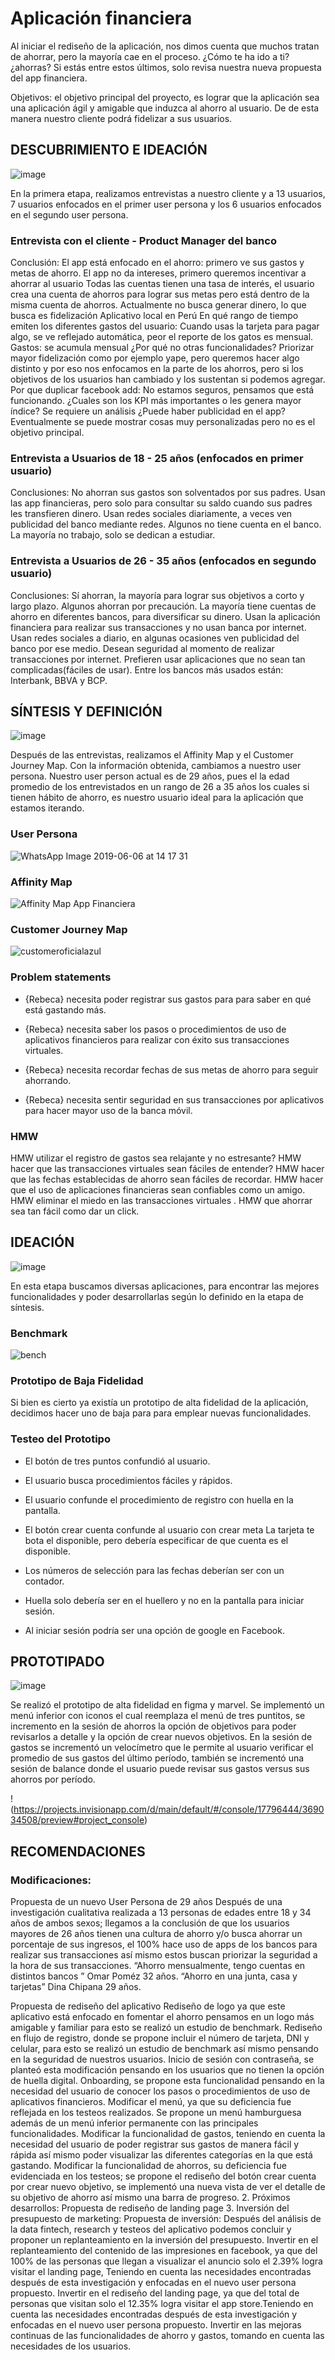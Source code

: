 # Aplicación financiera

Al iniciar el rediseño de la aplicación, nos dimos cuenta que muchos tratan de ahorrar, pero la mayoría cae en el proceso. ¿Cómo te ha ido a ti? ¿ahorras? Si estás entre estos últimos, solo revisa nuestra nueva propuesta del app financiera.

Objetivos:
el objetivo principal del proyecto, es lograr que la aplicación sea una aplicación ágil y amigable que induzca al ahorro al usuario. De de esta manera nuestro cliente podrá fidelizar a sus usuarios.

## DESCUBRIMIENTO E IDEACIÓN

![image](https://user-images.githubusercontent.com/47748753/58359563-b66fbf80-7e49-11e9-9391-d83396a4519b.png)

En la primera etapa, realizamos entrevistas a nuestro cliente y a 13 usuarios, 7 usuarios enfocados en el primer user persona y los 6 usuarios enfocados en el segundo user persona.

### Entrevista con el cliente - Product Manager del banco

Conclusión: 
El app está enfocado en el ahorro: primero ve sus gastos y metas de ahorro.
El app no da intereses, primero queremos incentivar a ahorrar al usuario
Todas las cuentas tienen una tasa de interés, el usuario crea una cuenta de ahorros para lograr sus metas pero está dentro de la misma cuenta de ahorros.
Actualmente no busca generar dinero, lo que busca es fidelización
Aplicativo local en Perú
En qué rango de tiempo emiten los diferentes gastos del usuario: Cuando usas la tarjeta para pagar algo, se ve reflejado automática, peor el reporte de los gatos es mensual.
Gastos: se acumula mensual
¿Por qué no otras funcionalidades? Priorizar mayor fidelización como por ejemplo yape, pero queremos hacer algo distinto y por eso nos enfocamos en la parte de los ahorros, pero si los objetivos de los usuarios han cambiado y los sustentan si podemos agregar.
Por que duplicar facebook add: No estamos seguros, pensamos que está funcionando.
¿Cuales son los KPI más importantes o les genera mayor índice? Se requiere un análisis
¿Puede haber publicidad en el app? Eventualmente se puede mostrar cosas muy personalizadas pero no es el objetivo principal.

### Entrevista a Usuarios de 18 - 25 años (enfocados en primer usuario)

Conclusiones:
No ahorran sus gastos son solventados por sus padres.
Usan las app financieras, pero solo para consultar su saldo cuando sus padres les transfieren dinero.
Usan redes sociales diariamente, a veces ven publicidad del banco mediante redes.
Algunos no tiene cuenta en el banco.
La mayoría no trabajo, solo se dedican a estudiar.

### Entrevista a Usuarios de 26 - 35 años (enfocados en segundo usuario)

Conclusiones:
Sí ahorran, la mayoría para lograr sus objetivos a corto y largo plazo.
Algunos ahorran por precaución.
La mayoría tiene cuentas de ahorro en diferentes bancos, para diversificar su dinero.
Usan la aplicación financiera para realizar sus transacciones y no usan banca por internet.
Usan redes sociales a diario, en algunas ocasiones ven publicidad del banco por ese medio.
Desean seguridad al momento de realizar transacciones por internet.
Prefieren usar aplicaciones que no sean tan complicadas(fáciles de usar).
Entre los bancos más usados están: Interbank, BBVA y BCP.

## SÍNTESIS Y DEFINICIÓN
![image](https://user-images.githubusercontent.com/47748753/58359572-bff92780-7e49-11e9-9869-dd908f95d10f.png)

Después de las entrevistas, realizamos el Affinity Map y el Customer Journey Map. Con la información obtenida, cambiamos a nuestro user persona.
Nuestro user person actual es de 29 años, pues el la edad promedio de los entrevistados en un rango de 26 a 35 años los cuales si tienen hábito de ahorro, es nuestro usuario ideal para la aplicación que estamos iterando.

### User Persona

![WhatsApp Image 2019-06-06 at 14 17 31](https://user-images.githubusercontent.com/43868976/59629050-9d37f700-9107-11e9-8593-5c7f42dc1567.jpeg)


### Affinity Map

![Affinity Map App Financiera](https://user-images.githubusercontent.com/43868976/59629320-2d763c00-9108-11e9-825e-0764c9a544f1.jpg)

### Customer Journey Map

![customeroficialazul](https://user-images.githubusercontent.com/43868976/59629167-da9c8480-9107-11e9-8f0b-4e9d5b355023.png)


### Problem statements

- {Rebeca} necesita poder registrar sus gastos para para saber en qué está gastando más.

- {Rebeca} necesita saber los pasos o procedimientos de uso de aplicativos financieros  para realizar con éxito sus transacciones virtuales.

- {Rebeca} necesita recordar fechas de sus metas de ahorro  para seguir ahorrando.

- {Rebeca} necesita sentir seguridad en sus transacciones por aplicativos  para hacer mayor uso de la banca móvil.


### HMW

HMW utilizar el registro de gastos sea relajante y no estresante?
HMW hacer que las transacciones virtuales sean fáciles de entender?
HMW hacer que las fechas establecidas de ahorro sean fáciles de recordar.
HMW hacer que el uso de aplicaciones financieras sean confiables como un amigo.
HMW eliminar el miedo en las transacciones virtuales .
HMW que ahorrar sea tan fácil como dar un click.

## IDEACIÓN

![image](https://user-images.githubusercontent.com/47748753/58359586-cdaead00-7e49-11e9-8d49-d164296d7c03.png)

En esta etapa buscamos diversas aplicaciones, para encontrar las mejores funcionalidades y poder desarrollarlas según lo definido en la etapa de síntesis.

### Benchmark

![bench](https://user-images.githubusercontent.com/43868976/59629388-53034580-9108-11e9-8420-b360ec239eb7.png)


### Prototipo de Baja Fidelidad

Si bien es cierto ya existía un prototipo de alta fidelidad de la aplicación, decidimos hacer uno de baja para para emplear nuevas funcionalidades.

### Testeo del Prototipo

- El botón de tres puntos confundió al usuario.

- El usuario busca procedimientos fáciles y rápidos.

- El usuario confunde el procedimiento de registro con huella en la pantalla.

- El botón crear cuenta confunde al usuario con crear meta
La tarjeta te bota el disponible, pero debería especificar de que cuenta es el disponible.

- Los números de selección para las fechas deberían ser con un contador.

- Huella solo debería ser en el huellero y no en la pantalla para iniciar sesión.

- Al iniciar sesión podría ser una opción de google en Facebook.

## PROTOTIPADO

![image](https://user-images.githubusercontent.com/47748753/58359983-bffa2700-7e4b-11e9-9ee2-ac64c78335c1.png)

Se realizó el prototipo de alta fidelidad en figma y marvel. Se implementó un menú inferior con iconos el cual reemplaza el menú de tres puntitos, se incremento en la sesión de ahorros la opción de objetivos para poder revisarlos a detalle y la opción de crear nuevos objetivos. En la sesión de gastos se incrementó un velocímetro que le permite al usuario verificar el promedio de sus gastos del último período, también se incrementó una sesión de balance donde el usuario puede revisar sus gastos versus sus ahorros por período.

!(https://projects.invisionapp.com/d/main/default/#/console/17796444/369034508/preview#project_console)

## RECOMENDACIONES
### Modificaciones:
Propuesta de un nuevo User Persona de 29 años
Después de una investigación cualitativa realizada a 13 personas de edades entre 18 y 34 años de ambos sexos;  llegamos a la conclusión de que los usuarios mayores de 26 años tienen una cultura de ahorro y/o busca ahorrar un porcentaje de sus ingresos,  el 100% hace uso de apps de los bancos para realizar sus transacciones así mismo estos buscan priorizar la seguridad a la hora de sus transacciones.
“Ahorro mensualmente, tengo cuentas en distintos bancos ” Omar Poméz 32 años.
“Ahorro en una junta, casa y tarjetas” Dina Chipana 29 años.




Propuesta de rediseño del aplicativo 
Rediseño de logo ya que este aplicativo está enfocado en fomentar el ahorro pensamos en un logo más amigable y familiar para esto se realizó un estudio de benchmark.
Rediseño en flujo de registro, donde se propone incluir el número de tarjeta, DNI y celular, para esto se realizó un estudio de benchmark así mismo pensando en la seguridad de nuestros usuarios.
Inicio de sesión con contraseña, se planteó esta modificación pensando en los usuarios que no tienen la opción de huella digital.
Onboarding, se propone esta funcionalidad pensando en la necesidad del usuario de conocer los pasos o procedimientos de uso de aplicativos financieros. 
Modificar el menú, ya que su deficiencia fue reflejada en los testeos realizados. Se propone un menú hamburguesa además de un menú inferior permanente con las principales funcionalidades.
Modificar la funcionalidad de gastos, teniendo en cuenta  la necesidad del usuario de poder registrar sus gastos de manera fácil y rápida así mismo poder visualizar las diferentes categorías en la que está gastando.
Modificar la funcionalidad de ahorros, su deficiencia fue evidenciada en los testeos; se propone el rediseño del botón crear cuenta por crear nuevo objetivo, se implementó una nueva vista de ver el detalle de su objetivo de ahorro así mismo una barra de progreso. 
2. Próximos desarrollos:
Propuesta de rediseño de landing page 
3. Inversión del presupuesto de marketing:
Propuesta de inversión:
Después del análisis de la data fintech, research y testeos del aplicativo podemos concluir y proponer un replanteamiento en la inversión del presupuesto.
Invertir en el replanteamiento del contenido de las impresiones en facebook, ya que del 100% de las personas que llegan a visualizar el anuncio solo el 2.39% logra visitar el landing page, Teniendo en cuenta las necesidades encontradas después de esta investigación y enfocadas en el nuevo user persona propuesto.
Invertir en el rediseño del landing page, ya que del total de personas que visitan solo el 12.35% logra visitar el app store.Teniendo en cuenta las necesidades encontradas después de esta investigación y enfocadas en el nuevo user persona propuesto.
Invertir en las mejoras continuas de las funcionalidades de ahorro y gastos, tomando en cuenta las necesidades de los usuarios.

